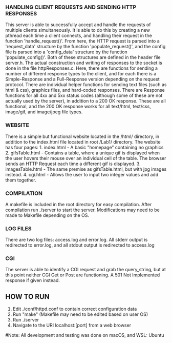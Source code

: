 ### HANDLING CLIENT REQUESTS AND SENDING HTTP RESPONSES
This server is able to successfully accept and handle the requests of multiple clients
simultaneously. It is able to do this by creating a new pthread each time a client
connects, and handling their request in the function 'handle_request()'. From here, the
HTTP request is parsed into a 'request_data' structure by the function 'populate_request()',
and the config file is parsed into a 'config_data' structure by the function 'populate_config()'.
Both of these structures are defined in the header file server.h. The actual construction
and writing of responses to the socket is done in the file httpResponses.c. Here, there are
functions for sending a number of different response types to the client, and for each there
is a Simple-Response and a Full-Response version depending on the request protocol. There are
individual helper functions for sending text files (such as html & css), graphics files, and
hard-coded responses. There are Response functions for all 4xx and 5xx status codes (although
some of these are not actually used by the server), in addition to a 200 OK response. These
are all functional, and the 200 OK response works for all text/html, text/css, image/gif, and
image/jpeg file types.

### WEBSITE
There is a simple but functional website located in the /html/ directory, in addition to the
index.html file located in root /Lab1/ directory. The website has four pages:
    1. index.html - A basic "homepage" containing no graphics
    2. gifsTable.html - Contains a table, where a unique gif is displayed when the user hovers
            their mouse over an individual cell of the table. The browser sends an HTTP Request
            each time a different gif is displayed.
    3. imagesTable.html - The same premise as gifsTable.html, but with jpg images instead.
    4. cgi.html - Allows the user to input two integer values and add them together.

### COMPILATION
A makefile is included in the root directory for easy compilation. After compilation run 
./server to start the server. Modifications may need to be made to Makefile depending on the OS.

### LOG FILES
There are two log files: access.log and error.log. All stderr output is redirected to
error.log, and all stdout output is redirected to access.log

### CGI
The server is able to identify a CGI request and grab the query_string, but at this point
neither CGI Get or Post are functioning. A 501 Not Implemented response if given instead.

## HOW TO RUN
1. Edit ./conf/httpd.conf to contain correct configuration data
2. Run "make" (Makefile may need to be edited based on user OS)
3. Run ./server
4. Navigate to the URI localhost:[port] from a web browser


#Note: All development and testing was done on macOS, and WSL: Ubuntu